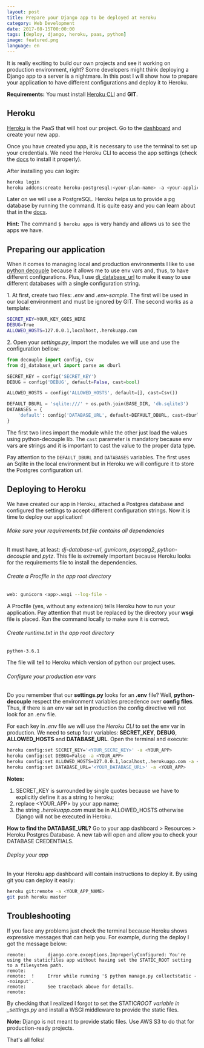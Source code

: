 ```yaml
---
layout: post
title: Prepare your Django app to be deployed at Heroku
category: Web Development
date: 2017-08-15T00:00:00
tags: [deploy, django, heroku, paas, python]
image: featured.png
language: en
---
```


It is really exciting to build our own projects and see it working on production environment, right? Some developers might think deploying a Django app to a server is a nightmare. In this post I will show how to prepare your application to have different configurations and deploy it to Heroku.

**Requirements:** You must install [Heroku CLI](https://devcenter.heroku.com/articles/heroku-cli) and **GIT**.

## Heroku

[Heroku](http://www.heroku.com) is the PaaS that will host our project. Go to the [dashboard](https://dashboard.heroku.com/apps) and create your new app.

Once you have created you app, it is necessary to use the terminal to set up your credentials. We need the Heroku CLI to access the app settings (check the [docs](https://devcenter.heroku.com/articles/heroku-cli) to install it properly).

After installing you can login:

```bash
heroku login
heroku addons:create heroku-postgresql:<your-plan-name> -a <your-application-name>
```

Later on we will use a PostgreSQL. Heroku helps us to provide a pg database by running the command. It is quite easy and you can learn about that in the [docs](https://devcenter.heroku.com/articles/heroku-postgresql#provisioning-heroku-postgres).

**Hint:** The command `$ heroku apps` is very handy and allows us to see the apps we have.

## Preparing our application

When it comes to managing local and production environments I like to use [python decouple](https://github.com/henriquebastos/python-decouple) because it allows me to use env vars and, thus, to have different configurations. Plus, I use [dj_database_url](https://github.com/kennethreitz/dj-database-url) to make it easy to use different databases with a single configuration string.

1\. At first, create two files: _.env_ and _.env-sample_. The first will be used in our local environment and must be ignored by GIT. The second works as a template:

```bash
SECRET_KEY=YOUR_KEY_GOES_HERE
DEBUG=True
ALLOWED_HOSTS=127.0.0.1,localhost,.herokuapp.com
```

2\. Open your _settings.py_, import the modules we will use and use the configuration bellow:

```python
from decouple import config, Csv
from dj_database_url import parse as dburl

SECRET_KEY = config('SECRET_KEY')
DEBUG = config('DEBUG', default=False, cast=bool)

ALLOWED_HOSTS = config('ALLOWED_HOSTS', default=[], cast=Csv())

DEFAULT_DBURL = 'sqlite:///' + os.path.join(BASE_DIR, 'db.sqlite3')
DATABASES = {
    'default': config('DATABASE_URL', default=DEFAULT_DBURL, cast=dburl)
}
```

The first two lines import the module while the other just load the values using python-decouple lib. The `cast` parameter is mandatory because env vars are strings and it is important to cast the value to the proper data type.

Pay attention to the `DEFAULT_DBURL` and `DATABASES` variables. The first uses an Sqlite in the local environment but in Heroku we will configure it to store the Postgres configuration url.

## Deploying to Heroku

We have created our app in Heroku, attached a Postgres database and configured the settings to accept different configuration strings. Now it is time to deploy our application!

###### Make sure your requirements.txt file contains all dependencies

It must have, at least: _dj-database-url_, _gunicorn_, _psycopg2_, _python-decouple_ and _pytz_. This file is extremely important because Heroku looks for the requirements file to install the dependencies.

###### Create a Procfile in the app root directory

```bash
web: gunicorn <app>.wsgi --log-file -
```

A Procfile (yes, without any extension) tells Heroku how to run your application. Pay attention that **<app>** must be replaced by the directory your **wsgi** file is placed. Run the command locally to make sure it is correct.

###### Create runtime.txt in the app root directory

```
python-3.6.1
```

The file will tell to Heroku which version of python our project uses.

###### Configure your production env vars

Do you remember that our **settings.py** looks for an **.env** file? Well, **python-decouple** respect the environment variables precedence over **config files**. Thus, if there is an env var set in production the config directive will not look for an .env file.

For each key in _.env_ file we will use the _Heroku CLI_ to set the env var in production. We need to setup four variables: **SECRET_KEY**, **DEBUG**, **ALLOWED_HOSTS** and **DATABASE_URL**. Open the terminal and execute:

```bash
heroku config:set SECRET_KEY='<YOUR_SECRE_KEY>' -a <YOUR_APP>
heroku config:set DEBUG=False -a <YOUR_APP>
heroku config:set ALLOWED_HOSTS=127.0.0.1,localhost,.herokuapp.com -a <YOUR_APP>
heroku config:set DATABASE_URL='<YOUR_DATABASE_URL>' -a <YOUR_APP>
```

**Notes:**

1. SECRET_KEY is surrounded by single quotes because we have to explicitly define it as a string to heroku;
1. replace <YOUR_APP> by your app name;
1. the string _.herokuapp.com_ must be in ALLOWED_HOSTS otherwise Django will not be executed in Heroku.

**How to find the DATABASE_URL?** Go to your app dashboard > Resources > Heroku Postgres Database. A new tab will open and allow you to check your DATABASE CREDENTIALS.

###### Deploy your app

In your Heroku app dashboard will contain instructions to deploy it. By using git you can deploy it easily:

```bash
heroku git:remote -a <YOUR_APP_NAME>
git push heroku master
```

## Troubleshooting

If you face any problems just check the terminal because Heroku shows expressive messages that can help you. For example, during the deploy I got the message below:

```
remote:        django.core.exceptions.ImproperlyConfigured: You're using the staticfiles app without having set the STATIC_ROOT setting to a filesystem path.
remote:
remote:  !     Error while running '$ python manage.py collectstatic --noinput'.
remote:        See traceback above for details.
remote:
```

By checking that I realized I forgot to set the STATIC*ROOT variable in \_settings.py* and install a WSGI middleware to provide the static files.

**Note:** Django is not meant to provide static files. Use AWS S3 to do that for production-ready projects.

That's all folks!
